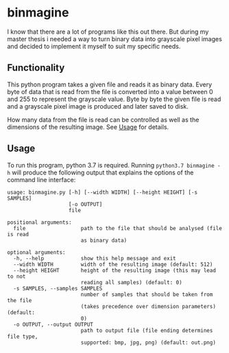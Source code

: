 # binmagine

I know that there are a lot of programs like this out there. But during my master thesis i needed a way to turn binary data into grayscale pixel images and decided to implement it myself to suit my specific needs.


## Functionality

This python program takes a given file and reads it as binary data.
Every byte of data that is read from the file is converted into a value between 0 and 255 to represent the grayscale value.
Byte by byte the given file is read and a grayscale pixel image is produced and later saved to disk.

How many data from the file is read can be controlled as well as the dimensions of the resulting image.
See [Usage](#usage) for details.


## Usage

To run this program, python 3.7 is required.
Running `python3.7 binmagine -h` will produce the following output that explains the options of the command line interface:
```
usage: binmagine.py [-h] [--width WIDTH] [--height HEIGHT] [-s SAMPLES]
                    [-o OUTPUT]
                    file

positional arguments:
  file                  path to the file that should be analysed (file is read
                        as binary data)

optional arguments:
  -h, --help            show this help message and exit
  --width WIDTH         width of the resulting image (default: 512)
  --height HEIGHT       height of the resulting image (this may lead to not
                        reading all samples) (default: 0)
  -s SAMPLES, --samples SAMPLES
                        number of samples that should be taken from the file
                        (takes precedence over dimension parameters) (default:
                        0)
  -o OUTPUT, --output OUTPUT
                        path to output file (file ending determines file type,
                        supported: bmp, jpg, png) (default: out.png)
```
